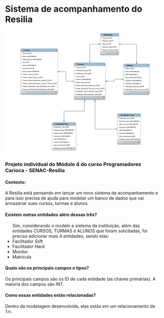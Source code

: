 <h1> Sistema de acompanhamento do Resilia

![Screenshot]( capturar.png )

### Projeto individual do Módulo 4 do curso Programadores Carioca - SENAC-Resilia

#### Contexto:
A Resilia está pensando em lançar um novo sistema de acompanhamento e para isso precisa de ajuda para modelar um banco de dados que vai armazenar sues cursos, turmas e alunos.

#### Existem outras entidades além dessas três?
<ul>
 Sim, considerando o modelo e sistema da instituição, além das entidades CURSOS, TURMAS e ALUNOS que foram solicitadas, foi preciso adicionar mais 4 entidades, sendo elas:

 <li> Facilitador Soft
 <li> Facilitador Hard
 <li> Monitor
 <li> Matrícula 
</ul> 

#### Quais são os principais campos e tipos?

 Os principais campos são os ID de cada entidade (as chaves primárias). A maioria dos campos são INT.

#### Como essas entidades estão relacionadas?

 Dentro da modelagem desenvolvida, elas estão em um relacionamento de 1:n.
